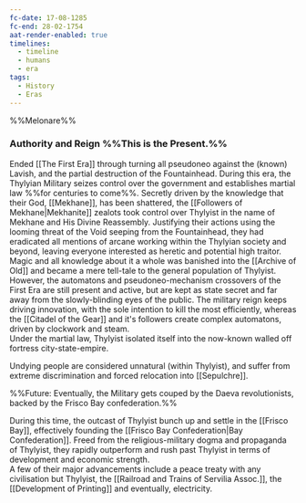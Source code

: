 ```yaml
---
fc-date: 17-08-1285
fc-end: 28-02-1754
aat-render-enabled: true
timelines:
  - timeline
  - humans
  - era
tags:
  - History
  - Eras
---
```

%%Melonare%%
### Authority and Reign %%This is the Present.%%
Ended [[The First Era]] through turning all pseudoneo against the (known) Lavish, and the partial destruction of the Fountainhead. 
During this era, the Thylyian Military seizes control over the government and establishes martial law %%for centuries to come%%. Secretly driven by the knowledge that their God, [[Mekhane]], has been shattered, the [[Followers of Mekhane|Mekhanite]] zealots took control over Thylyist in the name of Mekhane and His Divine Reassembly. 
Justifying their actions using the looming threat of the Void seeping from the Fountainhead, they had eradicated all mentions of arcane working within the Thylyian society and beyond, leaving everyone interested as heretic and potential high traitor.
Magic and all knowledge about it a whole was banished into the [[Archive of Old]] and became a mere tell-tale to the general population of Thylyist. 
However, the automatons and pseudoneo-mechanism crossovers of the First Era are still present and active, but are kept as state secret and far away from the slowly-blinding eyes of the public. 
The military reign keeps driving innovation, with the sole intention to kill the most efficiently, whereas the [[Citadel of the Gear]] and it's followers create complex automatons, driven by clockwork and steam.  
Under the martial law, Thylyist isolated itself into the now-known walled off fortress city-state-empire. 

Undying people are considered unnatural (within Thylyist), and suffer from extreme discrimination and forced relocation into [[Sepulchre]].

%%Future: Eventually, the Military gets couped by the Daeva revolutionists, backed by the Frisco Bay confederation.%%

During this time, the outcast of Thylyist bunch up and settle in the [[Frisco Bay]], effectively founding the [[Frisco Bay Confederation|Bay Confederation]]. Freed from the religious-military dogma and propaganda of Thylyist, they rapidly outperform and rush past Thylyist in terms of development and economic strength.  
A few of their major advancements include a peace treaty with any civilisation but Thylyist, the [[Railroad and Trains of Servilia Assoc.]], the [[Development of Printing]] and eventually, electricity. 